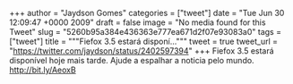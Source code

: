 
+++
author = "Jaydson Gomes"
categories = ["tweet"]
date = "Tue Jun 30 12:09:47 +0000 2009"
draft = false
image = "No media found for this Tweet"
slug = "5260b95a384e436363e777ea671d2f07e93083a0"
tags = ["tweet"]
title = """Fiefox 3.5 estará disponí..."""
tweet = true
tweet_url = "https://twitter.com/jaydson/status/2402597394"
+++
Fiefox 3.5 estará disponível hoje mais tarde. Ajude a espalhar a noticia pelo mundo. http://bit.ly/AeoxB
